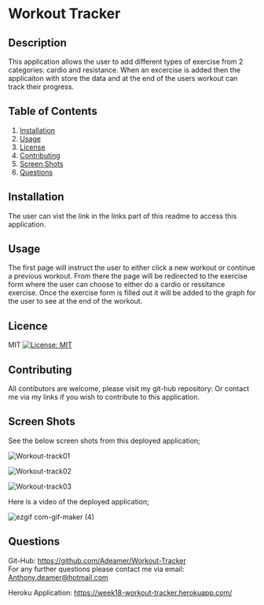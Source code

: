 
# Workout Tracker
    
    
## Description
This application allows the user to add different types of exercise from 2 categories: cardio and resistance. When an excercise is added then the applicaiton with store the data and at the end of the users workout can track their progress.
    

    
## Table of Contents
1. [Installation](#Installation)
2. [Usage](#Usage)
3. [License](#License)
4. [Contributing](#Contributing)
5. [Screen Shots](#Screen-Shots)
6. [Questions](#Questions)

    
    
    
## Installation
The user can vist the link in the links part of this readme to access this application.
    

    
## Usage
The first page will instruct the user to either click a new workout or continue a previous workout. From there the page will be redirected to the exercise form where the user can choose to either do a cardio or ressitance exercise. Once the exercise form is filled out it will be added to the graph for the user to see at the end of the workout.
    

    
## Licence  
MIT [![License: MIT](https://img.shields.io/badge/License-MIT-yellow.svg)](https://opensource.org/licenses/MIT)
    

    
## Contributing
All contibutors are welcome, please visit my git-hub repository:  Or contact me via my links if you wish to contribute to this application.
    
## Screen Shots
See the below screen shots from this deployed application;

![Workout-track01](https://user-images.githubusercontent.com/83004232/136740699-be392543-5729-45c6-be04-2e2287b0178c.png)

![Workout-track02](https://user-images.githubusercontent.com/83004232/136740802-8bd3a0ca-2b0b-4edd-a2df-760b0e262d75.png)

![Workout-track03](https://user-images.githubusercontent.com/83004232/136740861-4a52d0f0-0a76-47b1-aabd-c16e0c9173c2.png)

Here is a video of the deployed application;

![ezgif com-gif-maker (4)](https://user-images.githubusercontent.com/83004232/136741563-75b8d07e-dcd7-488f-a02a-1025894f75a8.gif)

## Questions
Git-Hub: https://github.com/Adeamer/Workout-Tracker    
For any further questions please contact me via email: Anthony.deamer@hotmail.com

Heroku Application: https://week18-workout-tracker.herokuapp.com/
    
    